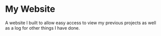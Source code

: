 # My Website

A website I built to allow easy access to view my previous projects as well as a log for other things I have done.
